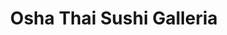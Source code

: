 ---
layout: place
title: "Osha Thai Sushi Galleria"
permalink: /georgia/atlanta/osha-thai-sushi-galleria.html
stateAbbr: GA
stateName: Georgia
cityName: Atlanta
seo:
  name: "Osha Thai Sushi Galleria"
  type: Restaurant
  links: https://oshathaiatl.com/?utm_source=google
description: "Looking for sushi in Atlanta, Georgia? Check out Osha Thai Sushi Galleria for a delightful Japanese dining experience. Enjoy a variety of sushi and other dis..."
place_id: ChIJp6OZ5aoF9YgRS5noeK7TMo0
photos:
  - name: >-
      places/ChIJp6OZ5aoF9YgRS5noeK7TMo0/photos/AeeoHcL_FHNUp1HKCAqQh9WBJJXDwVRi5swz8YMs4MvFHjxk_ogNQD8iNWX-BvN-sv8OSg80LnCAlFGRcPrIFHKXJfP_14rM7bOkaeOkw-YKHoLtNQGRbpc4VsLYQQpglX4S7ogp2eFe-7aPwIRO4jVYtuYDFL_27XY4yejEcWdnJrtWCVsS76UUYrYKhkLt9uRGNGuVligMsClDGSIrhwLiicKVgGQWV8vh8O2MM_Xq2wOpQSHa_DODQr9QeRrxOGrrxFd7524Z-vxf4rbsORd_L-5wd4rni8WtPPjqDRmAPnTc492fNAINpjXGsJYnr7U69AKfukWWYqwnrgfT9R1C5qPJwEniuVGxMs9IMZfrrJMbKtGRmNT7KIYJjmMver_MLWNHdkQiUW57PqFHWHsWDjGffFT00XNag3uAhBbQWTdk0g
    widthPx: 4032
    heightPx: 3024
    authorAttributions:
      - displayName: Brian
        uri: https://maps.google.com/maps/contrib/102006220745199494648
        photoUri: >-
          https://lh3.googleusercontent.com/a-/ALV-UjVgycgR740toigPLSeTXrAZynEK-qgGW6WpUuK66lEp8Max-YT4fg=s100-p-k-no-mo
    flagContentUri: >-
      https://www.google.com/local/imagery/report/?cb_client=maps_api_places.places_api&image_key=!1e10!2sCIHM0ogKEICAgICknbHLBw&hl=en-US
    googleMapsUri: >-
      https://www.google.com/maps/place//data=!3m4!1e2!3m2!1sCIHM0ogKEICAgICknbHLBw!2e10!4m2!3m1!1s0x88f505aae599a3a7:0x8d32d3ae78e8994b
  - name: >-
      places/ChIJp6OZ5aoF9YgRS5noeK7TMo0/photos/AeeoHcIHkrjOfd2j_JrrD1-lgpeG3K81QN9KcGN-uFGbeT0YB61mAKjThEyTlivyZ3zXMP280oDAxtiSiILLD0188kmJnOPeSHCAa6Xb9UgDZk6Yhz3YgUTAJPS6BJlnryiCGnh2eT9AaoC3C3vMHYY-62LIPdGY54Qc2ppEUlpOamV3mLV9jbJM4P548mDMchxAfLj6AoS_IxfbMF_gBB2wzwnOY6hSopdPlTHMt2kx1oZ6fu9z-XXtTN7WWQtF5VAVgDFA4wkE_RmTdBCriUqdZoj6aNt121QPMVVqUcX2yAWPAqfOnOtPhE7kbP6I20qXys33Eo1jQ7jfEqDBpsmEkQylto-pqAbBRY5mE2OGS0BBMsCUjXHusW_VZhBmMWI-THTtCCH0SKm_2ZxRnrKarECVhRKAD5_ac084tmMm4TpwFIX9
    widthPx: 3000
    heightPx: 1886
    authorAttributions:
      - displayName: Kelly Muñoz
        uri: https://maps.google.com/maps/contrib/109284756646147554323
        photoUri: >-
          https://lh3.googleusercontent.com/a-/ALV-UjVFWQSllGXDXrHVVgTCohWf7APSH2U62MzsU9akFbg2P80BTR9s=s100-p-k-no-mo
    flagContentUri: >-
      https://www.google.com/local/imagery/report/?cb_client=maps_api_places.places_api&image_key=!1e10!2sCIHM0ogKEICAgMCQj8-5nwE&hl=en-US
    googleMapsUri: >-
      https://www.google.com/maps/place//data=!3m4!1e2!3m2!1sCIHM0ogKEICAgMCQj8-5nwE!2e10!4m2!3m1!1s0x88f505aae599a3a7:0x8d32d3ae78e8994b
  - name: >-
      places/ChIJp6OZ5aoF9YgRS5noeK7TMo0/photos/AeeoHcLQGQyJfKowY0rtrYxOrGcphROVsaZeJ6PCYumiqgvNxFmtiqQmwU_LoUsLsz_-3AQx1Y2jmoMNtNpUfg_gLg4Yt_ZtG0Vov_PsaW-80NfCOt5YoU6xzOde1Y9NRnfPcC3plKom_LlYlfrv5G6dqOHDQSJ_cCoQ1Jmqx_g-E2HeBLe3qBqSaB0vAnbFj-Q2dek-AHqZZ8RP9hHa6RSgwSX341oG6BtSDRqeHhXxvC2e1kUHH499QxK-HbrqH6PsYqNRZb78GqxCkv8LqgLR5w7RL_3DfIGaaZTVcJV227V-7QEHUJ-_rPfosMniQNLY0Cq9WNbw16X7z9KdhuxMrjuvH6lLRS6-4Cd5FNFWml5DMmzJY7Gayy4kqoNjs0KA-sSYXdrtoTEdysgLz295EU8gn5LJYMfCUd4QjQGEatB-rP5E
    widthPx: 3600
    heightPx: 4800
    authorAttributions:
      - displayName: Chris L Fresh
        uri: https://maps.google.com/maps/contrib/103412049313937983678
        photoUri: >-
          https://lh3.googleusercontent.com/a-/ALV-UjVaL9Gj05iy_9c0eTGVnE3Lz8-DnXFmTtSNwxITJ68WRSRPCwhUdQ=s100-p-k-no-mo
    flagContentUri: >-
      https://www.google.com/local/imagery/report/?cb_client=maps_api_places.places_api&image_key=!1e10!2sCIHM0ogKEICAgMDI8e-t5gE&hl=en-US
    googleMapsUri: >-
      https://www.google.com/maps/place//data=!3m4!1e2!3m2!1sCIHM0ogKEICAgMDI8e-t5gE!2e10!4m2!3m1!1s0x88f505aae599a3a7:0x8d32d3ae78e8994b
  - name: >-
      places/ChIJp6OZ5aoF9YgRS5noeK7TMo0/photos/AeeoHcKgUqvUVd6iYtscIwuiFLBnLUsRHa3RVNxcZOabAAAEYBVQEU-hs8NRbLiB6meBoFBQQyh8j7p2ExklwDXrJIJuHpiLfJDiSnZ8E46wjY3JKi4An_ygy7cgDXdUowa06F_MPzSU8khlvQ6jRiqo5jB3REO8bTPE4hlmsUklQz3wOiUi4qT0y3is3g9Iz0F_bGQvGPgSwYdaLpHubnrFdt2gz1Es8YC2fd9bC2DKX-aGVnIrN3VvAWVvIWXRjFmc-nLt7R3nq7Ix6uN6IF06xoTznMlsjVULBQ7tuA45VHMt8Q
    widthPx: 512
    heightPx: 512
    authorAttributions:
      - displayName: Osha Thai Sushi Galleria
        uri: https://maps.google.com/maps/contrib/110917936176320397627
        photoUri: >-
          https://lh3.googleusercontent.com/a-/ALV-UjV_hi73aX8h-ZVLqzIr_mZrzQ9dSzpopkMduxUh_wSM274HtjQ=s100-p-k-no-mo
    flagContentUri: >-
      https://www.google.com/local/imagery/report/?cb_client=maps_api_places.places_api&image_key=!1e10!2sAF1QipPqrJ6pk1ToAY8NAAGsxwcH30ox-u_EpepCEQZr&hl=en-US
    googleMapsUri: >-
      https://www.google.com/maps/place//data=!3m4!1e2!3m2!1sAF1QipPqrJ6pk1ToAY8NAAGsxwcH30ox-u_EpepCEQZr!2e10!4m2!3m1!1s0x88f505aae599a3a7:0x8d32d3ae78e8994b
  - name: >-
      places/ChIJp6OZ5aoF9YgRS5noeK7TMo0/photos/AeeoHcJRU4IbmjjaMTnoy3xnhpN-59RJx5I_zwKtZQR0qeg3VJqZhkbzQ3GJrQ8uZndWoXY7o67TjhQDEYbyDJSciVko6Dn3e5v4dR8fM13ZHGZaijyNe8Ihy_v9wryp_g1Aug2Gw2AwbQ0wbujec9NWrzPDVh1HidyR9suOeIfUrqdOIWE6LWM4S3p0zOFyBnbSK93VvdyxSTAVWQQq5yEyh1ZoqBgii1bmsIwtsXMdA1tOXvujMyfoG_gqaUu2AFm1rf0EWiLRf3scU6RHva0D0Lt8J8gELoSD_4D8FhoAXdtuJ-zT9aveHhjt_XAYIeZQXdZWpTJCmkLJ4rTH6Iv9qhq9b01bWQ5EBlW4u3XveLFK1jRUGschtFhh1S_2d1ohCg_BqtPpMOCQrT1kN7v5iUUyn0C43-zMsLULesz9uWFTeeOW
    widthPx: 3600
    heightPx: 4800
    authorAttributions:
      - displayName: Chris L Fresh
        uri: https://maps.google.com/maps/contrib/103412049313937983678
        photoUri: >-
          https://lh3.googleusercontent.com/a-/ALV-UjVaL9Gj05iy_9c0eTGVnE3Lz8-DnXFmTtSNwxITJ68WRSRPCwhUdQ=s100-p-k-no-mo
    flagContentUri: >-
      https://www.google.com/local/imagery/report/?cb_client=maps_api_places.places_api&image_key=!1e10!2sCIHM0ogKEICAgMDI8e-tlgE&hl=en-US
    googleMapsUri: >-
      https://www.google.com/maps/place//data=!3m4!1e2!3m2!1sCIHM0ogKEICAgMDI8e-tlgE!2e10!4m2!3m1!1s0x88f505aae599a3a7:0x8d32d3ae78e8994b
  - name: >-
      places/ChIJp6OZ5aoF9YgRS5noeK7TMo0/photos/AeeoHcI0Um4D6fACKU6oZxrGWi9KRfTPBPUSNtFKndlW-2rlJJyRW2joMkXNlZ93pbEVv5eY723h0mGXYIMwQKyRgX8ztl6iZKPX5VuGleA0pfrTNbSgNtRd_lQjm_1uEfC_dWi9i0eiqnEjB057NadHjQ2bJN61XV730k1MNvz0YvJTlJeDE_S9Cj1DRPiZuOHqpycBaJzD8gkz4yxspSZwjr6r44Afcc3u7nPiP-wXomIVAxqoBAldFPMmEvEXbGr0X_Ep3sTrD_B6Qxy6HeMLMAyUfkWJiEMUc23aHmeErxbOKchLRYi6BXj61abSLKXRZJkMrcjdv0ck2-FWjl9VrwABOSzuEwFFuZxSCiBW4cNDJfgmPse-2sHWGqIGM1ZIhKzPda2Q-xZ7dQ_-PTWkuaAS6FfrZbROhwwr6PhMFKYsJQ
    widthPx: 1170
    heightPx: 1499
    authorAttributions:
      - displayName: Luna A
        uri: https://maps.google.com/maps/contrib/107763259641038507523
        photoUri: >-
          https://lh3.googleusercontent.com/a-/ALV-UjWZz3mEoMAUKOJKjQh3VstlkOPrM8uYeidh0gXDSIxqd7XkhWhh=s100-p-k-no-mo
    flagContentUri: >-
      https://www.google.com/local/imagery/report/?cb_client=maps_api_places.places_api&image_key=!1e10!2sCIHM0ogKEICAgIC3jPOWWg&hl=en-US
    googleMapsUri: >-
      https://www.google.com/maps/place//data=!3m4!1e2!3m2!1sCIHM0ogKEICAgIC3jPOWWg!2e10!4m2!3m1!1s0x88f505aae599a3a7:0x8d32d3ae78e8994b
  - name: >-
      places/ChIJp6OZ5aoF9YgRS5noeK7TMo0/photos/AeeoHcISwUFvE9LN-3jL60vx8CDpRNaAZsfuFPt0wri1GBXK-JPg5B0OPtz5kPyD1zATTLEPrQU0eT4PwMM3Q8s1uO6lb9AD9DmJ5Euno2hZQp7Klj4t-tjltlYbFgCw7GLPD3aJ3-zbvMoWbXzOn4Qwp0fdVWJlaB7WcnoOdECLvnrwh-USDxIOkwrbYD74q0fReroOdh8H3MMOOE86bx5ZB_TyVtjJtoTFPu1Kd1XtwOmoMW8I7bSXfHnFi61iUbylJqx6Qfgoa7Cp7pb9fqMr8iM_4aIQBBXAmHc77WKW7ADtuTvHHyjsc28r85_VWpvmAeiswGFHmatZtNxhEcUFqObiE6fVN4SnpHyvNU7pw-5hxOn8p77mKOMvrYLg6EM_IvoaL42JFaa_orILEneGnSsvNDTN6T9NeUfSc7-TZDtevQ
    widthPx: 3600
    heightPx: 4800
    authorAttributions:
      - displayName: Angel
        uri: https://maps.google.com/maps/contrib/104914321762939290059
        photoUri: >-
          https://lh3.googleusercontent.com/a-/ALV-UjX1EpurGx0a7rssYg-iuYijIrIyf3uzosb5OO4XlX_Vrrt5PCyY=s100-p-k-no-mo
    flagContentUri: >-
      https://www.google.com/local/imagery/report/?cb_client=maps_api_places.places_api&image_key=!1e10!2sCIHM0ogKEICAgID79Z-Rcg&hl=en-US
    googleMapsUri: >-
      https://www.google.com/maps/place//data=!3m4!1e2!3m2!1sCIHM0ogKEICAgID79Z-Rcg!2e10!4m2!3m1!1s0x88f505aae599a3a7:0x8d32d3ae78e8994b
  - name: >-
      places/ChIJp6OZ5aoF9YgRS5noeK7TMo0/photos/AeeoHcJThr4Eqj9MezNBdvUeGsDr2-DS-fylbTPo380BaCE4L9xBkTHuUDlTEUiSJ9MidvhOLCtdeAJ5ZQqG773QRUpn0uzeibY9ZvmBqQDUzSvw8c51Fbffclbgfpk2uyUSBtF9Gd3h-kg9BYM1wukfEnL08NIFfRJ47NbKJJga7lZvRjB40WjgZHHq7CZAT4VEEFP2k9oK3dRl0zmXn7l9U58f-GSYWVnIlfpalwY4ctMvMZ-rdI8WaKYp_ChWzXPVJSeJ4ODdUb2RVsvlFD2Nlmn63-Qpfb3VfhQai_lqiqeGWcOtChtLuN_intGyhvHuOpoMmu3atTo6TYTT0qBYuJ0xtUIFOVml8TXG3MgKH75BwVqAU3-l7GBGu7ICoLdzvo4zhIeqxIemVLLubISClKcsfxVfKNCTU8lvbRzaM7ByrbG8
    widthPx: 3024
    heightPx: 4032
    authorAttributions:
      - displayName: Loki’s Mom
        uri: https://maps.google.com/maps/contrib/102360768334960362045
        photoUri: >-
          https://lh3.googleusercontent.com/a-/ALV-UjWmGffZJBU_w-xBB14Q4pkRowJNJU0yIdxu2hWesp1pWLq75E4F=s100-p-k-no-mo
    flagContentUri: >-
      https://www.google.com/local/imagery/report/?cb_client=maps_api_places.places_api&image_key=!1e10!2sCIHM0ogKEICAgIC-6o6UwQE&hl=en-US
    googleMapsUri: >-
      https://www.google.com/maps/place//data=!3m4!1e2!3m2!1sCIHM0ogKEICAgIC-6o6UwQE!2e10!4m2!3m1!1s0x88f505aae599a3a7:0x8d32d3ae78e8994b
  - name: >-
      places/ChIJp6OZ5aoF9YgRS5noeK7TMo0/photos/AeeoHcKhofqyHVL_yYOJV7HoeD2eIcCCvVwthfdITWUbWUitAbv7hLZNouWL0r1INLXNHrT6a6tl2bUur09e13TQjzbvuZ4zThTV0NMh6mn5kW229TSUh8XPIomhvu5rBNj3szpUvraejGfqn_10LOVLCn25JzRZZvbQLhjNSLX2IjFv51qpiOurLlUxIBRpQnfLiY4ZQ33Uybzcvm0lOYXdaRdhVRLLaQvhMnuzMUoS6SBm8xZIBlgv_WHKw4dutgmSix3Yq-zjW3OPTIP2w6bBWO8UQUtKHGb8l_aH_trGYVLykf8mHhLr2X9u67RBJmCoSrot1oJtej3nAUqDOXJ98dx17kQMrmZtkYgvnLDllfIcqP8izBDlJYk3sP14pMlCyfEqpwEH0WJPbn0ze_ZA5A5h4McUrVHTVD3wbnToUyM
    widthPx: 3000
    heightPx: 4000
    authorAttributions:
      - displayName: Shirley Barclay
        uri: https://maps.google.com/maps/contrib/103458598548043288000
        photoUri: >-
          https://lh3.googleusercontent.com/a-/ALV-UjXEil560cdZPYGjdHDcQ0uDenM2ALWf2wwQYRx7zqIy2zbAxx0GFQ=s100-p-k-no-mo
    flagContentUri: >-
      https://www.google.com/local/imagery/report/?cb_client=maps_api_places.places_api&image_key=!1e10!2sCIHM0ogKEICAgIC14JTlcw&hl=en-US
    googleMapsUri: >-
      https://www.google.com/maps/place//data=!3m4!1e2!3m2!1sCIHM0ogKEICAgIC14JTlcw!2e10!4m2!3m1!1s0x88f505aae599a3a7:0x8d32d3ae78e8994b
  - name: >-
      places/ChIJp6OZ5aoF9YgRS5noeK7TMo0/photos/AeeoHcL7QH56pNIxz251_XNnyWoZr-yEqZeenEhS9kFddEnGe7F5gCnom5k8-MlPaU5Kflvh-HCGyKo8Gbs2-RJLkve7ALNqTj4S7ySJ9YC9rMlvmgWZNsTC226G-1G6nwPP1_0fcOaa7ZiNJBGqmEn946k0TYRsEGsqBR1WYYZv9-29nFltR95tfGE4rUjjMTzEKH2H2fCWqCWiAvbcy9NFZivCcKEanOqu4Jb1yKelUawMUL8wxU2CaQfemQOytQ_Bj8B9SA4N43P8O3DIxh6GQ44kqodI9xCwVvjKDSCxyHr9I8s9tSkoDG7gGQUPitQEd2OzxHWqsbAkWMzEzfk0tSKWLuIfouil8N02UIor0lkYrchTUVv3EsD39WaGmgcRvdVso1ZI_H728kVNtWTB_aLk_tz1fnCijdekGPbhtGUTiw
    widthPx: 4284
    heightPx: 3920
    authorAttributions:
      - displayName: Taijah Williams
        uri: https://maps.google.com/maps/contrib/106896481484413344427
        photoUri: >-
          https://lh3.googleusercontent.com/a-/ALV-UjVOt8oPY7mSf3smZ3_gHzm-7kAEkhn_PkItrBWa5Ly2tfcGZqYX=s100-p-k-no-mo
    flagContentUri: >-
      https://www.google.com/local/imagery/report/?cb_client=maps_api_places.places_api&image_key=!1e10!2sCIHM0ogKEICAgICz0qi4Rw&hl=en-US
    googleMapsUri: >-
      https://www.google.com/maps/place//data=!3m4!1e2!3m2!1sCIHM0ogKEICAgICz0qi4Rw!2e10!4m2!3m1!1s0x88f505aae599a3a7:0x8d32d3ae78e8994b
address: 'Northwest, 1820 Peachtree Rd #1, Atlanta, GA 30309, USA'
street: 'Northwest, 1820 Peachtree Rd #1'
city: Atlanta
state: GA
zip: '30309'
country: USA
neighborhood: Ardmore
latitude: '33.804810'
longitude: '-84.394132'
accessibility_options:
  wheelchairAccessibleParking: true
  wheelchairAccessibleEntrance: true
  wheelchairAccessibleRestroom: true
  wheelchairAccessibleSeating: true
business_status: OPERATIONAL
name: Osha Thai Sushi Galleria
google_maps_links:
  directionsUri: >-
    https://www.google.com/maps/dir//''/data=!4m7!4m6!1m1!4e2!1m2!1m1!1s0x88f505aae599a3a7:0x8d32d3ae78e8994b!3e0
  placeUri: https://maps.google.com/?cid=10174427254489651531
  writeAReviewUri: >-
    https://www.google.com/maps/place//data=!4m3!3m2!1s0x88f505aae599a3a7:0x8d32d3ae78e8994b!12e1
  reviewsUri: >-
    https://www.google.com/maps/place//data=!4m4!3m3!1s0x88f505aae599a3a7:0x8d32d3ae78e8994b!9m1!1b1
  photosUri: >-
    https://www.google.com/maps/place//data=!4m3!3m2!1s0x88f505aae599a3a7:0x8d32d3ae78e8994b!10e5
primary_type: Thai Restaurant
opening_hours:
  regular: null
  current: null
secondary_opening_hours:
  regular:
    weekdayDescriptions: null
    type: null
  current:
    weekdayDescriptions: null
    type: null
phone: (404) 382-8088
price_level: PRICE_LEVEL_MODERATE
price_range: $50 &ndash; $100
rating: '4.6'
rating_count: 1574
website: https://oshathaiatl.com/?utm_source=google
reviews: null
parking_options: null
payment_options: null
allow_dogs: null
curbside_pickup: null
delivery: null
dine_in: null
good_for_children: null
good_for_groups: null
good_for_sports: null
live_music: null
menu_for_children: null
outdoor_seating: null
reservable: null
restroom: null
serves_beer: null
serves_breakfast: null
serves_brunch: null
serves_cocktails: null
serves_coffee: null
serves_dinner: null
serves_dessert: null
serves_lunch: null
serves_vegetarian_food: null
serves_wine: null
takeout: null
summary: null

---